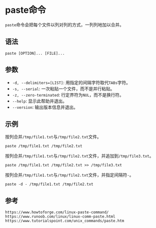 # paste命令
`paste`命令会把每个文件以列对列的方式，一列列地加以合并。

## 语法

```shell
paste [OPTION]... [FILE]...
```

## 参数
* `-d, --delimiters=[LIST]`: 用指定的间隔字符取代`TABs`字符。
* `-s, --serial`: 一次粘贴一个文件，而不是并行粘贴。
* `-z, --zero-terminated`: 行定界符为`NUL`，而不是换行符。
* `--help`: 显示此帮助并退出。
* `--version`: 输出版本信息并退出。


## 示例
按列合并`/tmp/file1.txt`与`/tmp/file2.txt`文件。

```shell
paste /tmp/file1.txt /tmp/file2.txt
```

按列合并`/tmp/file1.txt`与`/tmp/file2.txt`文件，并追加到`/tmp/file3.txt`。

```shell
paste /tmp/file1.txt /tmp/file2.txt >> /tmp/file3.txt
```

按列合并`/tmp/file1.txt`与`/tmp/file2.txt`文件，并指定间隔符`-`。

```shell
paste -d - /tmp/file1.txt /tmp/file2.txt
```





## 参考

```
https://www.howtoforge.com/linux-paste-command/
https://www.runoob.com/linux/linux-comm-paste.html
https://www.tutorialspoint.com/unix_commands/paste.htm
```

